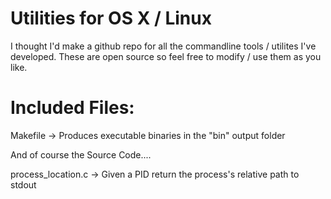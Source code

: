 # Utilities for OS X / Linux

I thought I'd make a github repo for all the commandline tools / utilites I've developed. These are open source so feel free to modify / use them as you like.

# Included Files:

Makefile -> Produces executable binaries in the "bin" output folder

And of course the Source Code....

process_location.c -> Given a PID return the process's relative path to stdout